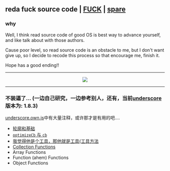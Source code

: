 ## reda fuck source code | [FUCK](http://m10.music.126.net/20171025230647/931485336288a91f2a7e81d970698d36/ymusic/18ae/2eca/f158/9526633a46f1c61a2ca206f8c130e733.mp3, 'music') | [spare](https://music.163.com/#/song?id=27137940, 'music')
### why
Well, I think read source code of good OS is best way to advance yourself, and like talk about with those authors.

Cause poor level, so read source code is an obstacle to me, but I don't want give up, so I decide to recode this process so that encourage me, finish it.

Hope has a good ending!!

--------------------------------------------

<p align="center"><img src="http://oqvlh6ipq.bkt.clouddn.com/fuck.png"></p>

--------------------------------------------

### 不装逼了... (一边自己研究，一边参考别人，还有，当前[underscore](http://www.css88.com/doc/underscore/#filter)版本为: 1.8.3)

[underscore.own.js](./underscore.own.js)中有大量注释，或许那才是有用的吧....

- <a href="./base.md">轮廓和基础</a>
- <a href="./optimizeCbAndCb.md">```optimizeCb``` 与 ```cb```</a>
- <a href="./utils.md">我觉得他是个工具，那他就是工具(工具方法</a>
- <a href="./collections.md">Collection Functions</a>
- Array Functions
- Function (ahem) Functions
- Object Functions




